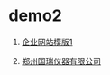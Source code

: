 # demo2

1. [企业网站模版1](https://rawgit.com/elmaka/demo2/master/demo2/wangye.html)

2. [郑州国瑞仪器有限公司](https://rawgit.com/elmaka/demo2/master/demo3/zhenzhou.html)
